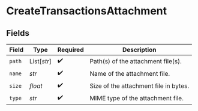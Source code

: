 # CreateTransactionsAttachment


## Fields

| Field                                 | Type                                  | Required                              | Description                           |
| ------------------------------------- | ------------------------------------- | ------------------------------------- | ------------------------------------- |
| `path`                                | List[*str*]                           | :heavy_check_mark:                    | Path(s) of the attachment file(s).    |
| `name`                                | *str*                                 | :heavy_check_mark:                    | Name of the attachment file.          |
| `size`                                | *float*                               | :heavy_check_mark:                    | Size of the attachment file in bytes. |
| `type`                                | *str*                                 | :heavy_check_mark:                    | MIME type of the attachment file.     |